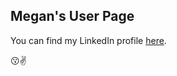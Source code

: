 ## Megan's User Page

You can find my LinkedIn profile [here](linkedin.com/in/megan-choi-6922181a1).

:kissing::v:
